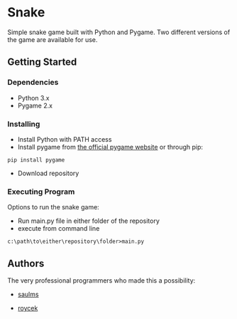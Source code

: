 # Snake

Simple snake game built with Python and Pygame. Two different versions of the game are available for use.

## Getting Started

### Dependencies

* Python 3.x
* Pygame 2.x

### Installing

* Install Python with PATH access
* Install pygame from [the official pygame website](https://www.pygame.org/news) or through pip:
```
pip install pygame
```
* Download repository

### Executing Program

Options to run the snake game:

* Run main.py file in either folder of the repository
* execute from command line

```
c:\path\to\either\repository\folder>main.py
```

## Authors

The very professional programmers who made this a possibility:

- [saulms](https://github.com/saulms777)

- [roycek](https://github.com/roycek)
